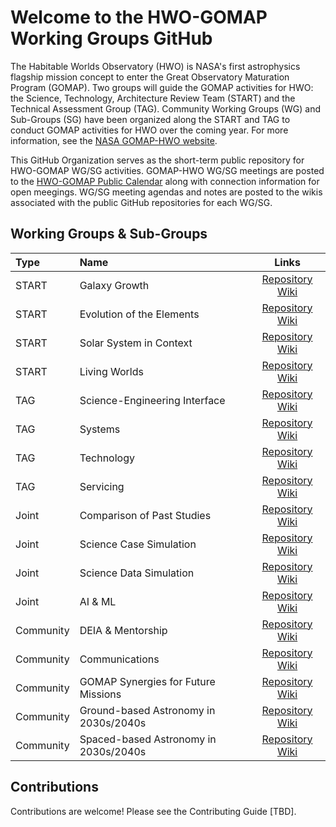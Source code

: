 # Welcome to the HWO-GOMAP Working Groups GitHub

The Habitable Worlds Observatory (HWO) is NASA's first astrophysics flagship mission concept to enter the Great Observatory Maturation Program (GOMAP). Two groups will guide the GOMAP activities for HWO: the Science, Technology, Architecture Review Team (START) and the Technical Assessment Group (TAG). Community Working Groups (WG) and Sub-Groups (SG) have been organized along the START and TAG to conduct GOMAP activities for HWO over the coming year. For more information, see the [NASA GOMAP-HWO website](https://science.nasa.gov/astrophysics/programs/habitable-worlds-observatory/). 

This GitHub Organization serves as the short-term public repository for HWO-GOMAP WG/SG activities. GOMAP-HWO WG/SG meetings are posted to the [HWO-GOMAP Public Calendar](https://calendar.google.com/calendar/u/0?cid=Y19jZTRjNzA4ZmFkNjYyYWJhMGM4ZWVmODRjZTI2MDZlNDRkNGY0NmE4MzczYWUzMTczOWZjMjhkZTNjZTljMWIxQGdyb3VwLmNhbGVuZGFyLmdvb2dsZS5jb20) along with connection information for open meegings. WG/SG meeting agendas and notes are posted to the wikis associated with the public GitHub repositories for each WG/SG.

## Working Groups & Sub-Groups

Type | Name | Links
| :--- | :--- | :---:
START  | Galaxy Growth | [Repository](https://github.com/HWO-GOMAP-Working-Groups/Galaxy-Growth) [Wiki](https://github.com/HWO-GOMAP-Working-Groups/Galaxy-Growth/wiki)
START  | Evolution of the Elements | [Repository](https://github.com/HWO-GOMAP-Working-Groups/Evolution-Elements) [Wiki](https://github.com/HWO-GOMAP-Working-Groups/Evolution-Elements/wiki)
START  | Solar System in Context | [Repository](https://github.com/HWO-GOMAP-Working-Groups/Solar-System) [Wiki](https://github.com/HWO-GOMAP-Working-Groups/Solar-System/wiki)
START  | Living Worlds | [Repository](https://github.com/HWO-GOMAP-Working-Groups/Living-Worlds) [Wiki](https://github.com/HWO-GOMAP-Working-Groups/Living-Worlds/wiki)
TAG    | Science-Engineering Interface | [Repository](https://github.com/HWO-GOMAP-Working-Groups/Sci-Eng-Interface) [Wiki](https://github.com/HWO-GOMAP-Working-Groups/Sci-Eng-Interface/wiki)
TAG    | Systems | [Repository](https://github.com/HWO-GOMAP-Working-Groups/Systems) [Wiki](https://github.com/HWO-GOMAP-Working-Groups/Systems/wiki)
TAG    | Technology | [Repository](https://github.com/HWO-GOMAP-Working-Groups/Technology) [Wiki](https://github.com/HWO-GOMAP-Working-Groups/Technology/wiki)
TAG    | Servicing | [Repository](https://github.com/HWO-GOMAP-Working-Groups/Servicing) [Wiki](https://github.com/HWO-GOMAP-Working-Groups/Servicing/wiki)
Joint  | Comparison of Past Studies | [Repository](https://github.com/HWO-GOMAP-Working-Groups/Past-Studies) [Wiki](https://github.com/HWO-GOMAP-Working-Groups/Past-Studies/wiki)
Joint  | Science Case Simulation | [Repository](https://github.com/HWO-GOMAP-Working-Groups/Science-Case-Simulation) [Wiki](https://github.com/HWO-GOMAP-Working-Groups/Science-Case-Simulation/wiki)
Joint  | Science Data Simulation | [Repository](https://github.com/HWO-GOMAP-Working-Groups/Science-Data-Simulation) [Wiki](https://github.com/HWO-GOMAP-Working-Groups/Science-Data-Simulation/wiki)
Joint  | AI & ML | [Repository](https://github.com/HWO-GOMAP-Working-Groups/AI-ML) [Wiki](https://github.com/HWO-GOMAP-Working-Groups/AI-ML/wiki)
Community  | DEIA & Mentorship | [Repository](https://github.com/HWO-GOMAP-Working-Groups/DEIA-Mentorship) [Wiki](https://github.com/HWO-GOMAP-Working-Groups/DEIA-Mentorship/wiki)
Community  | Communications | [Repository](https://github.com/HWO-GOMAP-Working-Groups/Comms) [Wiki](https://github.com/HWO-GOMAP-Working-Groups/Comms/wiki)
Community  | GOMAP Synergies for Future Missions | [Repository](https://github.com/HWO-GOMAP-Working-Groups/GOMAP-Synergies) [Wiki](https://github.com/HWO-GOMAP-Working-Groups/GOMAP-Synergies/wiki)
Community  | Ground-based Astronomy in 2030s/2040s | [Repository](https://github.com/HWO-GOMAP-Working-Groups/Ground-Based-Astro) [Wiki](https://github.com/HWO-GOMAP-Working-Groups/Ground-Based-Astro/wiki)
Community  | Spaced-based Astronomy in 2030s/2040s | [Repository](https://github.com/HWO-GOMAP-Working-Groups/Space-Based-Astro) [Wiki](https://github.com/HWO-GOMAP-Working-Groups/Space-Based-Astro/wiki)





## Contributions

Contributions are welcome! Please see the Contributing Guide [TBD].

<!--

**Here are some ideas to get you started:**

🙋‍♀️ A short introduction - what is your organization all about?
🌈 Contribution guidelines - how can the community get involved?
👩‍💻 Useful resources - where can the community find your docs? Is there anything else the community should know?
🍿 Fun facts - what does your team eat for breakfast?
🧙 Remember, you can do mighty things with the power of [Markdown](https://docs.github.com/github/writing-on-github/getting-started-with-writing-and-formatting-on-github/basic-writing-and-formatting-syntax)
-->
